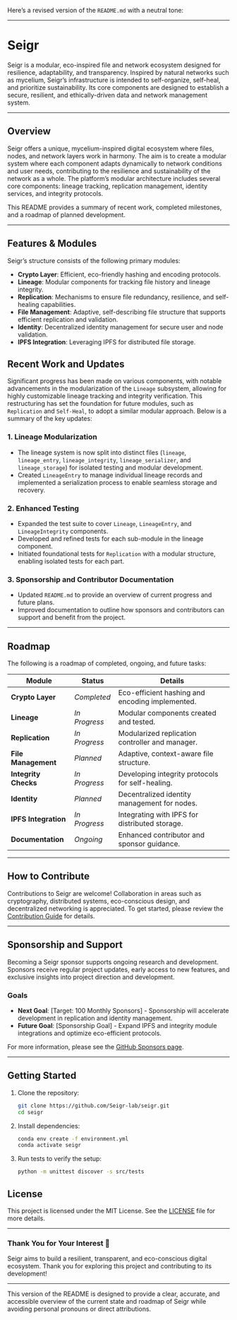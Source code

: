 Here’s a revised version of the `README.md` with a neutral tone:

---

# Seigr

Seigr is a modular, eco-inspired file and network ecosystem designed for resilience, adaptability, and transparency. Inspired by natural networks such as mycelium, Seigr’s infrastructure is intended to self-organize, self-heal, and prioritize sustainability. Its core components are designed to establish a secure, resilient, and ethically-driven data and network management system.

---

## Overview

Seigr offers a unique, mycelium-inspired digital ecosystem where files, nodes, and network layers work in harmony. The aim is to create a modular system where each component adapts dynamically to network conditions and user needs, contributing to the resilience and sustainability of the network as a whole. The platform’s modular architecture includes several core components: lineage tracking, replication management, identity services, and integrity protocols.

This README provides a summary of recent work, completed milestones, and a roadmap of planned development.

---

## Features & Modules

Seigr’s structure consists of the following primary modules:

- **Crypto Layer**: Efficient, eco-friendly hashing and encoding protocols.
- **Lineage**: Modular components for tracking file history and lineage integrity.
- **Replication**: Mechanisms to ensure file redundancy, resilience, and self-healing capabilities.
- **File Management**: Adaptive, self-describing file structure that supports efficient replication and validation.
- **Identity**: Decentralized identity management for secure user and node validation.
- **IPFS Integration**: Leveraging IPFS for distributed file storage.

## Recent Work and Updates

Significant progress has been made on various components, with notable advancements in the modularization of the `Lineage` subsystem, allowing for highly customizable lineage tracking and integrity verification. This restructuring has set the foundation for future modules, such as `Replication` and `Self-Heal`, to adopt a similar modular approach. Below is a summary of the key updates:

### 1. **Lineage Modularization**
   - The lineage system is now split into distinct files (`lineage`, `lineage_entry`, `lineage_integrity`, `lineage_serializer`, and `lineage_storage`) for isolated testing and modular development.
   - Created `LineageEntry` to manage individual lineage records and implemented a serialization process to enable seamless storage and recovery.

### 2. **Enhanced Testing**
   - Expanded the test suite to cover `Lineage`, `LineageEntry`, and `LineageIntegrity` components.
   - Developed and refined tests for each sub-module in the lineage component.
   - Initiated foundational tests for `Replication` with a modular structure, enabling isolated tests for each part.

### 3. **Sponsorship and Contributor Documentation**
   - Updated `README.md` to provide an overview of current progress and future plans.
   - Improved documentation to outline how sponsors and contributors can support and benefit from the project.

---

## Roadmap

The following is a roadmap of completed, ongoing, and future tasks:

| Module             | Status            | Details                                             |
|--------------------|-------------------|-----------------------------------------------------|
| **Crypto Layer**   | *Completed*       | Eco-efficient hashing and encoding implemented.     |
| **Lineage**        | *In Progress*     | Modular components created and tested.              |
| **Replication**    | *In Progress*     | Modularized replication controller and manager.     |
| **File Management**| *Planned*         | Adaptive, context-aware file structure.             |
| **Integrity Checks**| *In Progress*    | Developing integrity protocols for self-healing.    |
| **Identity**       | *Planned*         | Decentralized identity management for nodes.        |
| **IPFS Integration**| *In Progress*    | Integrating with IPFS for distributed storage.      |
| **Documentation**  | *Ongoing*         | Enhanced contributor and sponsor guidance.          |

---

## How to Contribute

Contributions to Seigr are welcome! Collaboration in areas such as cryptography, distributed systems, eco-conscious design, and decentralized networking is appreciated. To get started, please review the [Contribution Guide](CONTRIBUTING.md) for details.

---

## Sponsorship and Support

Becoming a Seigr sponsor supports ongoing research and development. Sponsors receive regular project updates, early access to new features, and exclusive insights into project direction and development.

### Goals
- **Next Goal**: [Target: 100 Monthly Sponsors] - Sponsorship will accelerate development in replication and identity management.
- **Future Goal**: [Sponsorship Goal] - Expand IPFS and integrity module integrations and optimize eco-efficient protocols.

For more information, please see the [GitHub Sponsors page](https://github.com/sponsors/Seigr-lab).

---

## Getting Started

1. Clone the repository:  
   ```bash
   git clone https://github.com/Seigr-lab/seigr.git
   cd seigr
   ```
2. Install dependencies:  
   ```bash
   conda env create -f environment.yml
   conda activate seigr
   ```
3. Run tests to verify the setup:  
   ```bash
   python -m unittest discover -s src/tests
   ```

## License

This project is licensed under the MIT License. See the [LICENSE](LICENSE) file for more details.

---

### Thank You for Your Interest 🌱

Seigr aims to build a resilient, transparent, and eco-conscious digital ecosystem. Thank you for exploring this project and contributing to its development!

---

This version of the README is designed to provide a clear, accurate, and accessible overview of the current state and roadmap of Seigr while avoiding personal pronouns or direct attributions.